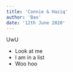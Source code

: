 ```yaml
---
title: 'Connie & Haziq'
author: 'Bao'
date: '12th June 2020'
---
```


UwU

- Look at me
- I am in a list
- Woo hoo